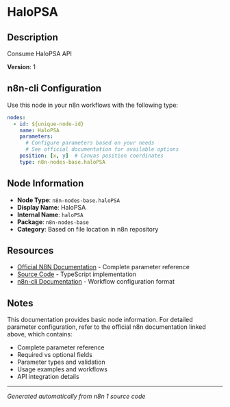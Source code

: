 # HaloPSA

## Description

Consume HaloPSA API

**Version**: 1

## n8n-cli Configuration

Use this node in your n8n workflows with the following type:

```yaml
nodes:
  - id: ${unique-node-id}
    name: HaloPSA
    parameters:
      # Configure parameters based on your needs
      # See official documentation for available options
    position: [x, y]  # Canvas position coordinates
    type: n8n-nodes-base.haloPSA
```

## Node Information

- **Node Type**: `n8n-nodes-base.haloPSA`
- **Display Name**: HaloPSA
- **Internal Name**: `haloPSA`
- **Package**: `n8n-nodes-base`
- **Category**: Based on file location in n8n repository

## Resources

- [Official N8N Documentation](https://docs.n8n.io/integrations/builtin/app-nodes/n8n-nodes-base.halopsa/) - Complete parameter reference
- [Source Code](https://github.com/n8n-io/n8n/blob/master/packages/nodes-base/nodes/HaloPSA/HaloPSA.node.ts) - TypeScript implementation
- [n8n-cli Documentation](https://github.com/edenreich/n8n-cli) - Workflow configuration format

## Notes

This documentation provides basic node information. For detailed parameter configuration, 
refer to the official n8n documentation linked above, which contains:

- Complete parameter reference
- Required vs optional fields
- Parameter types and validation
- Usage examples and workflows
- API integration details

---
*Generated automatically from n8n 1 source code*
